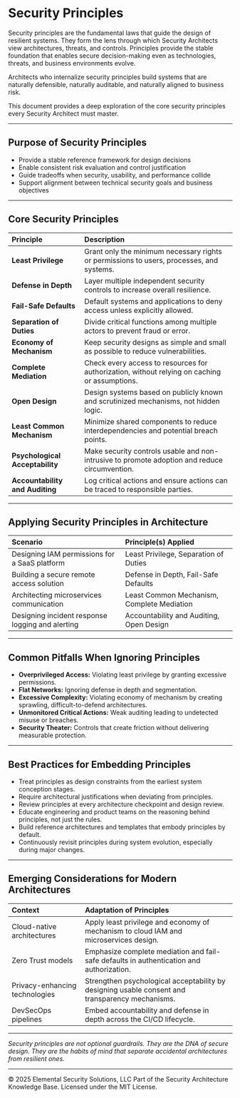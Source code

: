 # Security Principles

Security principles are the fundamental laws that guide the design of resilient systems. They form the lens through which Security Architects view architectures, threats, and controls. Principles provide the stable foundation that enables secure decision-making even as technologies, threats, and business environments evolve.

Architects who internalize security principles build systems that are naturally defensible, naturally auditable, and naturally aligned to business risk.

This document provides a deep exploration of the core security principles every Security Architect must master.

---

## Purpose of Security Principles

- Provide a stable reference framework for design decisions
- Enable consistent risk evaluation and control justification
- Guide tradeoffs when security, usability, and performance collide
- Support alignment between technical security goals and business objectives

---

## Core Security Principles

| Principle | Description |
|:----------|:------------|
| **Least Privilege** | Grant only the minimum necessary rights or permissions to users, processes, and systems. |
| **Defense in Depth** | Layer multiple independent security controls to increase overall resilience. |
| **Fail-Safe Defaults** | Default systems and applications to deny access unless explicitly allowed. |
| **Separation of Duties** | Divide critical functions among multiple actors to prevent fraud or error. |
| **Economy of Mechanism** | Keep security designs as simple and small as possible to reduce vulnerabilities. |
| **Complete Mediation** | Check every access to resources for authorization, without relying on caching or assumptions. |
| **Open Design** | Design systems based on publicly known and scrutinized mechanisms, not hidden logic. |
| **Least Common Mechanism** | Minimize shared components to reduce interdependencies and potential breach points. |
| **Psychological Acceptability** | Make security controls usable and non-intrusive to promote adoption and reduce circumvention. |
| **Accountability and Auditing** | Log critical actions and ensure actions can be traced to responsible parties. |

---

## Applying Security Principles in Architecture

| Scenario | Principle(s) Applied |
|:---------|:--------------------|
| Designing IAM permissions for a SaaS platform | Least Privilege, Separation of Duties |
| Building a secure remote access solution | Defense in Depth, Fail-Safe Defaults |
| Architecting microservices communication | Least Common Mechanism, Complete Mediation |
| Designing incident response logging and alerting | Accountability and Auditing, Open Design |

---

## Common Pitfalls When Ignoring Principles

- **Overprivileged Access:** Violating least privilege by granting excessive permissions.
- **Flat Networks:** Ignoring defense in depth and segmentation.
- **Excessive Complexity:** Violating economy of mechanism by creating sprawling, difficult-to-defend architectures.
- **Unmonitored Critical Actions:** Weak auditing leading to undetected misuse or breaches.
- **Security Theater:** Controls that create friction without delivering measurable protection.

---

## Best Practices for Embedding Principles

- Treat principles as design constraints from the earliest system conception stages.
- Require architectural justifications when deviating from principles.
- Review principles at every architecture checkpoint and design review.
- Educate engineering and product teams on the reasoning behind principles, not just the rules.
- Build reference architectures and templates that embody principles by default.
- Continuously revisit principles during system evolution, especially during major changes.

---

## Emerging Considerations for Modern Architectures

| Context | Adaptation of Principles |
|:--------|:------------------------|
| Cloud-native architectures | Apply least privilege and economy of mechanism to cloud IAM and microservices design. |
| Zero Trust models | Emphasize complete mediation and fail-safe defaults in authentication and authorization. |
| Privacy-enhancing technologies | Strengthen psychological acceptability by designing usable consent and transparency mechanisms. |
| DevSecOps pipelines | Embed accountability and defense in depth across the CI/CD lifecycle. |

---

*Security principles are not optional guardrails. They are the DNA of secure design. They are the habits of mind that separate accidental architectures from resilient ones.*

---
© 2025 Elemental Security Solutions, LLC
Part of the Security Architecture Knowledge Base.
Licensed under the MIT License.
